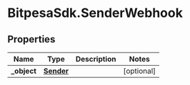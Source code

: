 # BitpesaSdk.SenderWebhook

## Properties
Name | Type | Description | Notes
------------ | ------------- | ------------- | -------------
**_object** | [**Sender**](Sender.md) |  | [optional] 


